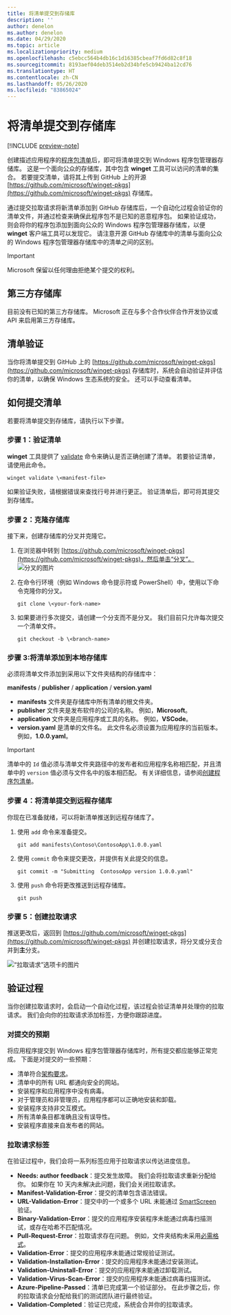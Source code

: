 ```yaml
---
title: 将清单提交到存储库
description: ''
author: denelon
ms.author: denelon
ms.date: 04/29/2020
ms.topic: article
ms.localizationpriority: medium
ms.openlocfilehash: c5ebcc564b4db16c1d16385cbeaf7fd6d82c8f18
ms.sourcegitcommit: 8193aef04deb3514eb2d34bfe5cb9424ba12cd76
ms.translationtype: HT
ms.contentlocale: zh-CN
ms.lasthandoff: 05/26/2020
ms.locfileid: "83865024"
---
```

# <a name="submit-your-manifest-to-the-repository"></a>将清单提交到存储库

[!INCLUDE [preview-note](../../includes/package-manager-preview.md)]

创建描述应用程序的[程序包清单](manifest.md)后，即可将清单提交到 Windows 程序包管理器存储库。 这是一个面向公众的存储库，其中包含 **winget** 工具可以访问的清单的集合。 若要提交清单，请将其上传到 GitHub 上的开源 [https://github.com/microsoft/winget-pkgs](https://github.com/microsoft/winget-pkgs) 存储库。

通过提交拉取请求将新清单添加到 GitHub 存储库后，一个自动化过程会验证你的清单文件，并通过检查来确保此程序包不是已知的恶意程序包。 如果验证成功，则会将你的程序包添加到面向公众的 Windows 程序包管理器存储库，以便 **winget** 客户端工具可以发现它。 请注意开源 GitHub 存储库中的清单与面向公众的 Windows 程序包管理器存储库中的清单之间的区别。

> [!IMPORTANT]
> Microsoft 保留以任何理由拒绝某个提交的权利。

## <a name="third-party-repositories"></a>第三方存储库

目前没有已知的第三方存储库。 Microsoft 正在与多个合作伙伴合作开发协议或 API 来启用第三方存储库。

## <a name="manifest-validation"></a>清单验证

当你将清单提交到 GitHub 上的 [https://github.com/microsoft/winget-pkgs](https://github.com/microsoft/winget-pkgs) 存储库时，系统会自动验证并评估你的清单，以确保 Windows 生态系统的安全。 还可以手动查看清单。

## <a name="how-to-submit-your-manifest"></a>如何提交清单

若要将清单提交到存储库，请执行以下步骤。

### <a name="step-1-validate-your-manifest"></a>步骤 1：验证清单

**winget** 工具提供了 [validate](..\winget\validate.md) 命令来确认是否正确创建了清单。 若要验证清单，请使用此命令。

```CMD
winget validate \<manifest-file>
```

如果验证失败，请根据错误来查找行号并进行更正。 验证清单后，即可将其提交到存储库。

### <a name="step-2-clone-the-repository"></a>步骤 2：克隆存储库

接下来，创建存储库的分叉并克隆它。

1. 在浏览器中转到 [https://github.com/microsoft/winget-pkgs](https://github.com/microsoft/winget-pkgs)，然后单击“分叉”。
    ![分叉的图片](images\fork.png)

2. 在命令行环境（例如 Windows 命令提示符或 PowerShell）中，使用以下命令克隆你的分叉。
    ```CMD
    git clone \<your-fork-name>
    ```

 3. 如果要进行多次提交，请创建一个分支而不是分叉。 我们目前只允许每次提交一个清单文件。
    ```CMD
    git checkout -b \<branch-name>
    ```

### <a name="step-3-add-your-manifest-to-the-local-repository"></a>步骤 3:将清单添加到本地存储库

必须将清单文件添加到采用以下文件夹结构的存储库中：

**manifests** / **publisher** / **application** / **version.yaml**

* **manifests** 文件夹是存储库中所有清单的根文件夹。
* **publisher** 文件夹是发布软件的公司的名称。 例如，**Microsoft**。
* **application** 文件夹是应用程序或工具的名称。 例如，**VSCode**。
* **version.yaml** 是清单的文件名。 此文件名必须设置为应用程序的当前版本。 例如，**1.0.0.yaml**。

>[!IMPORTANT]
> 清单中的 `Id` 值必须与清单文件夹路径中的发布者和应用程序名称相匹配，并且清单中的 `version` 值必须与文件名中的版本相匹配。 有关详细信息，请参阅[创建程序包清单](manifest.md#tips-and-best-practices)。

### <a name="step-4-submit-your-manifest-to-the-remote-repository"></a>步骤 4：将清单提交到远程存储库

你现在已准备就绪，可以将新清单推送到远程存储库了。

1. 使用 `add` 命令来准备提交。
    ```CMD
    git add manifests\Contoso\ContosoApp\1.0.0.yaml
    ```

2. 使用 `commit` 命令来提交更改，并提供有关此提交的信息。
    ```CMD
    git commit -m "Submitting  ContosoApp version 1.0.0.yaml"
    ```

3. 使用 `push` 命令将更改推送到远程存储库。
    ```CMD
    git push
    ```

### <a name="step-5-create-a-pull-request"></a>步骤 5：创建拉取请求

推送更改后，返回到 [https://github.com/microsoft/winget-pkgs](https://github.com/microsoft/winget-pkgs) 并创建拉取请求，将分叉或分支合并到**主**分支。

![“拉取请求”选项卡的图片](images\pull-request.png)

## <a name="validation-process"></a>验证过程

当你创建拉取请求时，会启动一个自动化过程，该过程会验证清单并处理你的拉取请求。 我们会向你的拉取请求添加标签，方便你跟踪进度。

### <a name="submission-expectations"></a>对提交的预期

将应用程序提交到 Windows 程序包管理器存储库时，所有提交都应能够正常完成。 下面是对提交的一些预期：

* 清单符合[架构要求](manifest.md#manifest-contents)。
* 清单中的所有 URL 都通向安全的网站。
* 安装程序和应用程序中没有病毒。
* 对于管理员和非管理员，应用程序都可以正确地安装和卸载。
* 安装程序支持非交互模式。
* 所有清单条目都准确且没有误导性。
* 安装程序直接来自发布者的网站。

### <a name="pull-request-labels"></a>拉取请求标签

在验证过程中，我们会将一系列标签应用于拉取请求以传达进度信息。

* **Needs: author feedback**：提交发生故障。 我们会将拉取请求重新分配给你。 如果你在 10 天内未解决此问题，我们会关闭拉取请求。
* **Manifest-Validation-Error**：提交的清单包含语法错误。
* **URL-Validation-Error**：提交中的一个或多个 URL 未能通过 [SmartScreen](https://docs.microsoft.com/windows/security/threat-protection/microsoft-defender-smartscreen/microsoft-defender-smartscreen-overview) 验证。
* **Binary-Validation-Error**：提交的应用程序安装程序未能通过病毒扫描测试，或存在哈希不匹配情况。
* **Pull-Request-Error**：拉取请求存在问题。 例如，文件夹结构未采用[必需格式](#step-3-add-your-manifest-to-the-local-repository)。
* **Validation-Error**：提交的应用程序未能通过常规验证测试。
* **Validation-Installation-Error**：提交的应用程序未能通过安装测试。
* **Validation-Uninstall-Error**：提交的应用程序未能通过卸载测试。
* **Validation-Virus-Scan-Error**：提交的应用程序未能通过病毒扫描测试。
* **Azure-Pipeline-Passed**：清单已完成第一个验证部分。 在此步骤之后，你的拉取请求会分配给我们的测试团队进行最终验证。
* **Validation-Completed**：验证已完成，系统会合并你的拉取请求。
